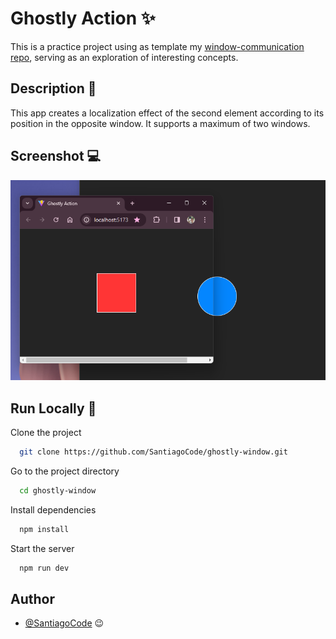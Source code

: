 # Ghostly Action ✨

This is a practice project using as template my [window-communication repo](https://github.com/SantiagoCode/window-communication), serving as an exploration of interesting concepts.

## Description 👀

This app creates a localization effect of the second element according to its position in the opposite window. It supports a maximum of two windows.

## Screenshot 💻

![alt text](image.png)


## Run Locally 🚀

Clone the project

```bash
  git clone https://github.com/SantiagoCode/ghostly-window.git
```

Go to the project directory

```bash
  cd ghostly-window
```

Install dependencies

```bash
  npm install
```

Start the server

```bash
  npm run dev
```

## Author

- [@SantiagoCode](https://www.github.com/SantiagoCode) 😉